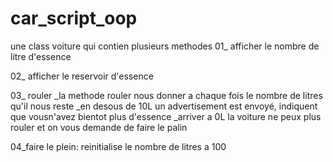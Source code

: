 # car_script_oop

une class voiture qui contien plusieurs methodes 
01_ afficher le nombre de litre d'essence

02_ afficher le reservoir d'essence 

03_ rouler
_la methode rouler nous donner a chaque fois le nombre de litres qu'il nous reste
_en desous de 10L un advertisement est envoyé, indiquent que vousn'avez bientot plus d'essence
_arriver a 0L la voiture ne peux plus rouler et on vous demande de faire le palin

04_faire le plein: reinitialise le nombre de litres a 100
